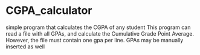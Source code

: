 # CGPA_calculator
simple program that calculates the CGPA of any student
This program can read a file with all GPAs, and calculate the Cumulative Grade Point Average. However, the file must contain one gpa per line.
GPAs may be manually inserted as well
